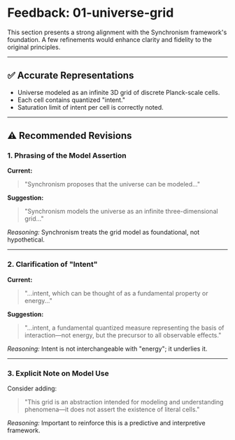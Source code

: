 
# Feedback: 01-universe-grid

This section presents a strong alignment with the Synchronism framework's foundation. A few refinements would enhance clarity and fidelity to the original principles.

---

## ✅ Accurate Representations

- Universe modeled as an infinite 3D grid of discrete Planck-scale cells.
- Each cell contains quantized "intent."
- Saturation limit of intent per cell is correctly noted.

---

## ⚠️ Recommended Revisions

### 1. Phrasing of the Model Assertion
**Current:**  
> "Synchronism proposes that the universe can be modeled..."

**Suggestion:**  
> "Synchronism models the universe as an infinite three-dimensional grid..."

_Reasoning:_ Synchronism treats the grid model as foundational, not hypothetical.

---

### 2. Clarification of "Intent"
**Current:**  
> "...intent, which can be thought of as a fundamental property or energy..."

**Suggestion:**  
> "...intent, a fundamental quantized measure representing the basis of interaction—not energy, but the precursor to all observable effects."

_Reasoning:_ Intent is not interchangeable with "energy"; it underlies it.

---

### 3. Explicit Note on Model Use
Consider adding:  
> "This grid is an abstraction intended for modeling and understanding phenomena—it does not assert the existence of literal cells."

_Reasoning:_ Important to reinforce this is a predictive and interpretive framework.

